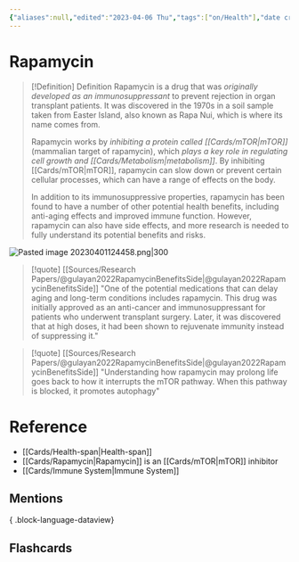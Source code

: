 ```yaml
---
{"aliases":null,"edited":"2023-04-06 Thu","tags":["on/Health"],"date created":"2023-04-01 Sat","dg-publish":true,"permalink":"/cards/rapamycin/","dgPassFrontmatter":true}
---
```


# Rapamycin

> [!Definition] Definition
> Rapamycin is a drug that was *originally developed as an immunosuppressant* to prevent rejection in organ transplant patients. It was discovered in the 1970s in a soil sample taken from Easter Island, also known as Rapa Nui, which is where its name comes from.
> 
> Rapamycin works by *inhibiting a protein called [[Cards/mTOR\|mTOR]]* (mammalian target of rapamycin), which *plays a key role in regulating cell growth and [[Cards/Metabolism\|metabolism]]*. By inhibiting [[Cards/mTOR\|mTOR]], rapamycin can slow down or prevent certain cellular processes, which can have a range of effects on the body.
> 
> In addition to its immunosuppressive properties, rapamycin has been found to have a number of other potential health benefits, including anti-aging effects and improved immune function. However, rapamycin can also have side effects, and more research is needed to fully understand its potential benefits and risks.

![Pasted image 20230401124458.png|300](/img/user/Extras/Images/Pasted%20image%2020230401124458.png)

> [!quote] [[Sources/Research Papers/@gulayan2022RapamycinBenefitsSide\|@gulayan2022RapamycinBenefitsSide]]
> "One of the potential medications that can delay aging and long-term conditions includes rapamycin. This drug was initially approved as an anti-cancer and immunosuppressant for patients who underwent transplant surgery. Later, it was discovered that at high doses, it had been shown to rejuvenate immunity instead of suppressing it."

> [!quote] [[Sources/Research Papers/@gulayan2022RapamycinBenefitsSide\|@gulayan2022RapamycinBenefitsSide]]
> "Understanding how rapamycin may prolong life goes back to how it interrupts the mTOR pathway. When this pathway is blocked, it promotes autophagy"

# Reference

- [[Cards/Health-span\|Health-span]]
- [[Cards/Rapamycin\|Rapamycin]] is an [[Cards/mTOR\|mTOR]] inhibitor
- [[Cards/Immune System\|Immune System]]

## Mentions


{ .block-language-dataview}

## Flashcards